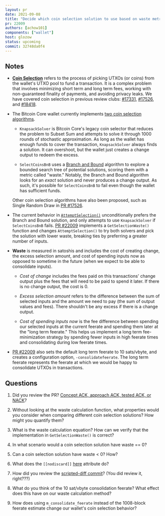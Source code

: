 ```yaml
---
layout: pr
date: 2021-09-08
title: "Decide which coin selection solution to use based on waste metric"
pr: 22009
authors: [achow101]
components: ["wallet"]
host: glozow
status: upcoming
commit: 32748da0f4
---
```


## Notes

* [**Coin Selection**](https://bitcoinops.org/en/topics/coin-selection/) refers to the process of
  picking UTXOs (or coins) from the wallet's UTXO pool to fund a transaction. It is a complex
  problem that involves minimizing short term and long term fees, working with non-guaranteed finality
  of payments, and avoiding privacy leaks. We have covered coin selection in previous review clubs:
  [#17331](/17331), [#17526](/17526), and [#18418](/18418).

* The Bitcoin Core wallet currently implements [two coin selection
  algorithms](https://github.com/bitcoin/bitcoin/blob/eb09c26724e3f714b613788fc506f2ff3a208d2c/src/wallet/coinselection.h#L169-L172).

  - `KnapsackSolver` is Bitcoin Core's legacy coin selector that reduces the problem to Subset
    Sum and attempts to solve it through 1000 rounds of stochastic approximation. As long as
    the wallet has enough funds to cover the transaction, `KnapsackSolver` always finds a
    solution. It can overshoot, but the wallet just creates a change output to redeem the excess.

  - `SelectCoinsBnB` uses a [Branch and Bound](https://en.wikipedia.org/wiki/Branch_and_bound)
    algorithm to explore a bounded search tree of potential solutions, scoring them with a
    metric called "waste." Notably, the Branch and Bound algorithm looks for an _exact_
    solution and never produces a change output. As such, it's possible for `SelectCoinsBnB`
    to fail even though the wallet has sufficient funds.

  Other coin selection algorithms have also been proposed, such as Single Random Draw in
  [PR #17526](https://github.com/bitcoin/bitcoin/pull/17526).

* The current behavior in
  [`AttemptSelection()`](https://github.com/bitcoin/bitcoin/blob/3755dea3c502f32048b110a4868daefe9dbe3cc1/src/wallet/spend.cpp#L355)
  unconditionally prefers the Branch and Bound solution, and only attempts to use `KnapsackSolver` if
  `SelectCoinsBnB` fails. [PR #22009](https://github.com/bitcoin/bitcoin/pull/22009) implements a
  `GetSelectionWaste()` function and changes `AttemptSelection()` to try both solvers and pick the
  solution with lower waste, breaking ties by preferring a greater number of inputs.

* **Waste** is measured in satoshis and includes the cost of creating change, the excess selection
  amount, and cost of spending inputs now as opposed to sometime in the future (when we
  expect to be able to consolidate inputs).

  - _Cost of change_ includes the fees paid on this transactions' change output plus the fees
    that will need to be paid to spend it later. If there is no change output, the cost is 0.

  - _Excess selection amount_ refers to the difference between the sum of selected inputs and
    the amount we need to pay (the sum of output values and fees). There shouldn't be any
    excess if there is a change output.

  - _Cost of spending inputs now_ is the fee difference between spending our selected inputs at
     the current feerate and spending them later at the "long term feerate." This helps us
     implement a long term fee-minimization strategy by spending fewer inputs in high feerate
     times and consolidating during low feerate times.

* [PR #22009](https://github.com/bitcoin/bitcoin/pull/22009) also sets the default long term feerate
  to 10 sats/vbyte, and creates a configuration option, `-consolidatefeerate`. The long term feerate
  represents the feerate at which we would be happy to consolidate UTXOs in transactions.

## Questions

1. Did you review the PR? [Concept ACK, approach ACK, tested ACK, or
   NACK](https://github.com/bitcoin/bitcoin/blob/master/CONTRIBUTING.md#peer-review)?

2. Without looking at the waste calculation function, what properties would you consider when
   comparing different coin selection solutions? How might you quantify them?

3. What is the waste calculation equation? How can we verify that the implementation in
   `GetSelectionWaste()` is correct?

4. In what scenario would a coin selection solution have waste == 0?

5. Can a coin selection solution have waste < 0? How?

6. What does the `[[nodiscard]]`
   [here](https://github.com/bitcoin/bitcoin/blob/21566d03d1131f919df65efae7212c18f657f0fd/src/wallet/coinselection.h#L182) attribute do?

7. How did you review the [scripted-diff
   commit](https://github.com/bitcoin/bitcoin/pull/22009/commits/32508d9122c329728bb7461988e09feae32829e0)?
(You did review it, right???)

8. What do you think of the 10 sat/vbyte consolidation feerate? What effect does this have on our
   waste calculation method?

9. How does using `m_consolidate_feerate` instead of the 1008-block feerate estimate change our
   wallet's coin selection behavior?

<!-- TODO: After meeting, uncomment and add meeting log between the irc tags
## Meeting Log

{% irc %}
{% endirc %}
-->
